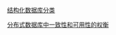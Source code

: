 

[结构化数据库分类](https://www6v.github.io/www6vHomeHexo/2019/10/27/dbClassify/)

[分布式数据库中一致性和可用性的权衡](https://www6v.github.io/www6vHomeHexo/2019/10/27/dbTradeoff/)